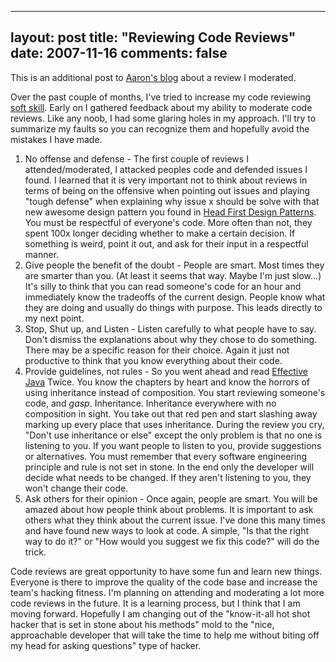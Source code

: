 
---
layout: post
title: "Reviewing Code Reviews"
date: 2007-11-16
comments: false
---


This is an additional post to [Aaron's blog][1] about a review I moderated.

Over the past couple of months, I've tried to increase my code reviewing [soft skill][2]. Early on I 
gathered feedback about my ability to moderate code reviews. Like any noob, I had some glaring holes in 
my approach. I'll try to summarize my faults so you can recognize them and hopefully avoid the mistakes I 
have made. 

1. No offense and defense - The first couple of reviews I attended/moderated, I attacked peoples code and 
defended issues I found. I learned that it is very important not to think about reviews in terms of being 
on the offensive when pointing out issues and playing "tough defense" when explaining why issue x should 
be solve with that new awesome design pattern you found in [Head First Design Patterns][3]. You must be 
respectful of everyone's code. More often than not, they spent 100x longer deciding whether to make a 
certain decision.  If something is weird, point it out, and ask for their input in a respectful manner. 
2. Give people the benefit of the doubt - People are smart. Most times they are smarter than you. (At 
least it seems that way. Maybe I'm just slow...)   It's silly to think that you can read someone's code 
for an hour and immediately know the tradeoffs of the current design. People know what they are doing and 
usually do things with purpose. This leads directly to my next point. 
3. Stop, Shut up, and Listen - Listen carefully to what people have to say. Don't dismiss the 
explanations about why they chose to do something. There may be a specific reason for their choice. 
Again it just not productive to think that you know everything about their code. 
4. Provide guidelines, not rules - So you went ahead and read [Effective Java][4] Twice. You know the 
chapters by heart and know the horrors of using inheritance instead of composition. You start reviewing 
someone's code, and *gasp*. Inheritance. Inheritance everywhere with no composition in sight. You take 
out that red pen and start slashing away marking up every place that uses inheritance. During the review 
you cry, "Don't use inheritance or else" except the only problem is that no one is listening to you. If 
you want people to listen to you, provide suggestions or alternatives. You must remember that every 
software engineering principle and rule is not set in stone. In the end only the developer will decide 
what needs to be changed. If they aren't listening to you, they won't change their code. 
5. Ask others for their opinion - Once again, people are smart. You will be amazed about how people think 
about problems. It is important to ask others what they think about the current issue. I've done this 
many times and have found new ways to look at code. A simple, "Is that the right way to do it?" or "How 
would you suggest we fix this code?" will do the trick.

Code reviews are great opportunity to have some fun and learn new things. Everyone is there to improve 
the quality of the code base and increase the team's hacking fitness. I'm planning on attending and 
moderating a lot more code reviews in the future. It is a learning process, but I think that I am moving 
forward. Hopefully I am changing out of the "know-it-all hot shot hacker that is set in stone about his 
methods" mold to the "nice, approachable developer that will take the time to help me without biting off 
my head for asking questions" type of hacker.




  [1]: http://kagawaa.blogspot.com/2007/11/learning-how-to-run-code-reviews.html
  [2]: http://kagawaa.blogspot.com/2007/11/work-on-your-soft-skills.html
  [3]: http://books.google.com/books?id=LjJcCnNf92kC&amp;dq=head+first+design+patterns&amp;pg=PP1&amp;ots=_85-4Aoas0&amp;sig=DSXqsXzB1heW6CqpQngk1-BnY7U&amp;prev=http://www.google.com/search%3Fhl%3Den%26client%3Dfirefox-a%26rls%3Dorg.mozilla%253Aen-US%253Aofficial%26hs%3Dfwd%26q%3Dhead%2Bfirst%2Bdesign%2Bpatterns%26btnG%3DSearch&amp;sa=X&amp;oi=print&amp;ct=title&amp;cad=one-book-with-thumbnail
  [4]: http://www.amazon.com/Effective-Java-Programming-Language-Guide/dp/0321356683/ref=pd_bbs_sr_1?ie=UTF8&amp;s=books&amp;qid=1195210706&amp;sr=1-1
